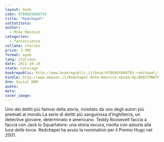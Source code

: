 ```yaml
---
layout: book
isbn: 9788865860793 
title: "Redchapel"
sottotitolo:
author:
  - Mike Resnick 
categories:
  - fantascienza
collana: stories
price: 3.99€
format: epub
lang: italiano
date: 2011-10-19
state: catalogo
bookrepublic: http://www.bookrepublic.it/book/9788865860793-redchapel/
kindle: http://www.amazon.it/Redchapel-Mike-Resnick-ebook/dp/B007CMNGTQ/
drm: Social DRM
quote:
meta:
cover_image:
---
```

Uno dei delitti più famosi della storia, rivisitato da uno degli autori più premiati al mondo.La serie di delitti più sanguinosa d'Inghilterra, un detective giovane, determinato e americano. Teddy Roosevelt faccia a faccia con Jack lo Squartatore: una storia oscura, risolta con astuzia alla luce delle torce. Redchapel ha avuto la nomination per il Premio Hugo nel 2001.